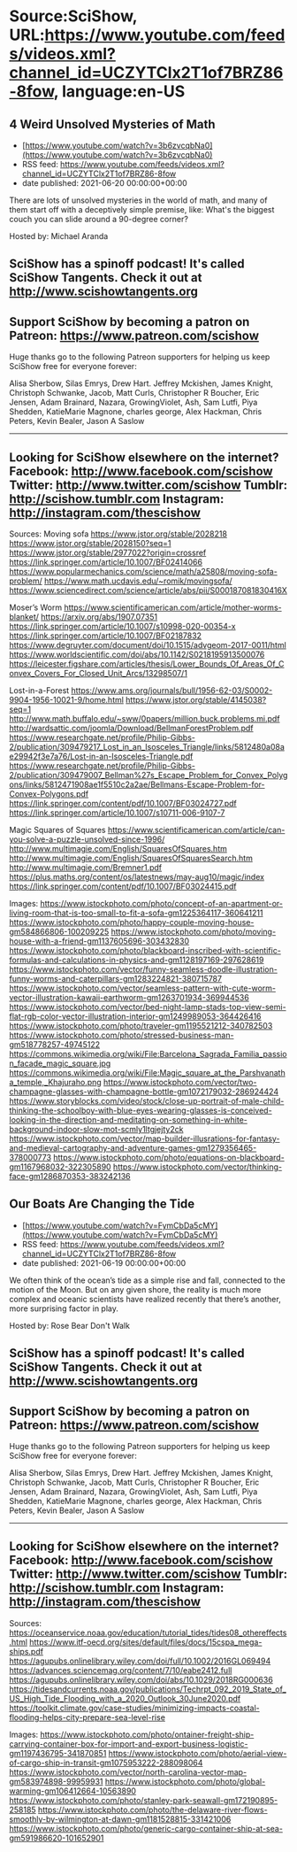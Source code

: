 # Source:SciShow, URL:https://www.youtube.com/feeds/videos.xml?channel_id=UCZYTClx2T1of7BRZ86-8fow, language:en-US

## 4 Weird Unsolved Mysteries of Math
 - [https://www.youtube.com/watch?v=3b6zvcqbNa0](https://www.youtube.com/watch?v=3b6zvcqbNa0)
 - RSS feed: https://www.youtube.com/feeds/videos.xml?channel_id=UCZYTClx2T1of7BRZ86-8fow
 - date published: 2021-06-20 00:00:00+00:00

There are lots of unsolved mysteries in the world of math, and many of them start off with a deceptively simple premise, like: What's the biggest couch you can slide around a 90-degree corner?

Hosted by: Michael Aranda

SciShow has a spinoff podcast! It's called SciShow Tangents. Check it out at http://www.scishowtangents.org
----------
Support SciShow by becoming a patron on Patreon: https://www.patreon.com/scishow
----------
Huge thanks go to the following Patreon supporters for helping us keep SciShow free for everyone forever:

Alisa Sherbow, Silas Emrys, Drew Hart. Jeffrey Mckishen, James Knight, Christoph Schwanke, Jacob, Matt Curls, Christopher R Boucher, Eric Jensen, Adam Brainard, Nazara, GrowingViolet, Ash, Sam Lutfi, Piya Shedden, KatieMarie Magnone, charles george, Alex Hackman, Chris Peters, Kevin Bealer, Jason A Saslow

----------
Looking for SciShow elsewhere on the internet?
Facebook: http://www.facebook.com/scishow
Twitter: http://www.twitter.com/scishow
Tumblr: http://scishow.tumblr.com
Instagram: http://instagram.com/thescishow
----------
Sources:
Moving sofa
https://www.jstor.org/stable/2028218
https://www.jstor.org/stable/2028150?seq=1
https://www.jstor.org/stable/2977022?origin=crossref
https://link.springer.com/article/10.1007/BF02414066
https://www.popularmechanics.com/science/math/a25808/moving-sofa-problem/
https://www.math.ucdavis.edu/~romik/movingsofa/
https://www.sciencedirect.com/science/article/abs/pii/S000187081830416X

Moser’s Worm
https://www.scientificamerican.com/article/mother-worms-blanket/
https://arxiv.org/abs/1907.07351
https://link.springer.com/article/10.1007/s10998-020-00354-x
https://link.springer.com/article/10.1007/BF02187832
https://www.degruyter.com/document/doi/10.1515/advgeom-2017-0011/html
https://www.worldscientific.com/doi/abs/10.1142/S0218195913500076
https://leicester.figshare.com/articles/thesis/Lower_Bounds_Of_Areas_Of_Convex_Covers_For_Closed_Unit_Arcs/13298507/1

Lost-in-a-Forest
https://www.ams.org/journals/bull/1956-62-03/S0002-9904-1956-10021-9/home.html
https://www.jstor.org/stable/4145038?seq=1
http://www.math.buffalo.edu/~sww/0papers/million.buck.problems.mi.pdf
http://wardsattic.com/joomla/Download/BellmanForestProblem.pdf
https://www.researchgate.net/profile/Philip-Gibbs-2/publication/309479217_Lost_in_an_Isosceles_Triangle/links/5812480a08ae29942f3e7a76/Lost-in-an-Isosceles-Triangle.pdf
https://www.researchgate.net/profile/Philip-Gibbs-2/publication/309479007_Bellman%27s_Escape_Problem_for_Convex_Polygons/links/5812471908ae1f5510c2a2ae/Bellmans-Escape-Problem-for-Convex-Polygons.pdf
https://link.springer.com/content/pdf/10.1007/BF03024727.pdf
https://link.springer.com/article/10.1007/s10711-006-9107-7

Magic Squares of Squares
https://www.scientificamerican.com/article/can-you-solve-a-puzzle-unsolved-since-1996/
http://www.multimagie.com/English/SquaresOfSquares.htm
http://www.multimagie.com/English/SquaresOfSquaresSearch.htm
http://www.multimagie.com/Bremner1.pdf
https://plus.maths.org/content/os/latestnews/may-aug10/magic/index
https://link.springer.com/content/pdf/10.1007/BF03024415.pdf

Images:
https://www.istockphoto.com/photo/concept-of-an-apartment-or-living-room-that-is-too-small-to-fit-a-sofa-gm1225364117-360641211
https://www.istockphoto.com/photo/happy-couple-moving-house-gm584866806-100209225
https://www.istockphoto.com/photo/moving-house-with-a-friend-gm1137605696-303432830
https://www.istockphoto.com/photo/blackboard-inscribed-with-scientific-formulas-and-calculations-in-physics-and-gm1128197169-297628619
https://www.istockphoto.com/vector/funny-seamless-doodle-illustration-funny-worms-and-caterpillars-gm1283224821-380715787
https://www.istockphoto.com/vector/seamless-pattern-with-cute-worm-vector-illustration-kawaii-earthworm-gm1263701934-369944536
https://www.istockphoto.com/vector/bed-night-lamp-stads-top-view-semi-flat-rgb-color-vector-illustration-interior-gm1249989053-364426416
https://www.istockphoto.com/photo/traveler-gm1195521212-340782503
https://www.istockphoto.com/photo/stressed-business-man-gm518778257-49745122
https://commons.wikimedia.org/wiki/File:Barcelona_Sagrada_Familia_passion_facade_magic_square.jpg
https://commons.wikimedia.org/wiki/File:Magic_square_at_the_Parshvanatha_temple,_Khajuraho.png
https://www.istockphoto.com/vector/two-champagne-glasses-with-champagne-bottle-gm1072179032-286924424
https://www.storyblocks.com/video/stock/close-up-portrait-of-male-child-thinking-the-schoolboy-with-blue-eyes-wearing-glasses-is-conceived-looking-in-the-direction-and-meditating-on-something-in-white-background-indoor-slow-mot-scmly1ltgjejty2ck
https://www.istockphoto.com/vector/map-builder-illusrations-for-fantasy-and-medieval-cartography-and-adventure-games-gm1279356465-378000773
https://www.istockphoto.com/photo/equations-on-blackboard-gm1167968032-322305890
https://www.istockphoto.com/vector/thinking-face-gm1286870353-383242136

## Our Boats Are Changing the Tide
 - [https://www.youtube.com/watch?v=FymCbDa5cMY](https://www.youtube.com/watch?v=FymCbDa5cMY)
 - RSS feed: https://www.youtube.com/feeds/videos.xml?channel_id=UCZYTClx2T1of7BRZ86-8fow
 - date published: 2021-06-19 00:00:00+00:00

We often think of the ocean’s tide as a simple rise and fall, connected to the motion of the Moon. But on any given shore, the reality is much more complex and oceanic scientists have realized recently that there’s another, more surprising factor in play.

Hosted by: Rose Bear Don't Walk

SciShow has a spinoff podcast! It's called SciShow Tangents. Check it out at http://www.scishowtangents.org
----------
Support SciShow by becoming a patron on Patreon: https://www.patreon.com/scishow
----------
Huge thanks go to the following Patreon supporters for helping us keep SciShow free for everyone forever:

Alisa Sherbow, Silas Emrys, Drew Hart. Jeffrey Mckishen, James Knight, Christoph Schwanke, Jacob, Matt Curls, Christopher R Boucher, Eric Jensen, Adam Brainard, Nazara, GrowingViolet, Ash, Sam Lutfi, Piya Shedden, KatieMarie Magnone, charles george, Alex Hackman, Chris Peters, Kevin Bealer, Jason A Saslow

----------
Looking for SciShow elsewhere on the internet?
Facebook: http://www.facebook.com/scishow
Twitter: http://www.twitter.com/scishow
Tumblr: http://scishow.tumblr.com
Instagram: http://instagram.com/thescishow
----------
Sources:
https://oceanservice.noaa.gov/education/tutorial_tides/tides08_othereffects.html
https://www.itf-oecd.org/sites/default/files/docs/15cspa_mega-ships.pdf
https://agupubs.onlinelibrary.wiley.com/doi/full/10.1002/2016GL069494
https://advances.sciencemag.org/content/7/10/eabe2412.full
https://agupubs.onlinelibrary.wiley.com/doi/abs/10.1029/2018RG000636
https://tidesandcurrents.noaa.gov/publications/Techrpt_092_2019_State_of_US_High_Tide_Flooding_with_a_2020_Outlook_30June2020.pdf
https://toolkit.climate.gov/case-studies/minimizing-impacts-coastal-flooding-helps-city-prepare-sea-level-rise

Images:
https://www.istockphoto.com/photo/ontainer-freight-ship-carrying-container-box-for-import-and-export-business-logistic-gm1197436795-341870851
https://www.istockphoto.com/photo/aerial-view-of-cargo-ship-in-transit-gm1075953222-288098064
https://www.istockphoto.com/vector/north-carolina-vector-map-gm583974898-99959931
https://www.istockphoto.com/photo/global-warming-gm106412664-10563890
https://www.istockphoto.com/photo/stanley-park-seawall-gm172190895-258185
https://www.istockphoto.com/photo/the-delaware-river-flows-smoothly-by-wilmington-at-dawn-gm1181528815-331421006
https://www.istockphoto.com/photo/generic-cargo-container-ship-at-sea-gm591986620-101652901

